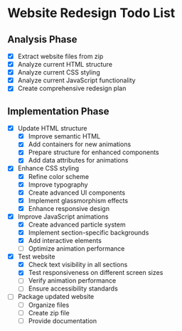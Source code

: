 # Website Redesign Todo List

## Analysis Phase
- [x] Extract website files from zip
- [x] Analyze current HTML structure
- [x] Analyze current CSS styling
- [x] Analyze current JavaScript functionality
- [x] Create comprehensive redesign plan

## Implementation Phase
- [x] Update HTML structure
  - [x] Improve semantic HTML
  - [x] Add containers for new animations
  - [x] Prepare structure for enhanced components
  - [x] Add data attributes for animations
- [x] Enhance CSS styling
  - [x] Refine color scheme
  - [x] Improve typography
  - [x] Create advanced UI components
  - [x] Implement glassmorphism effects
  - [x] Enhance responsive design
- [x] Improve JavaScript animations
  - [x] Create advanced particle system
  - [x] Implement section-specific backgrounds
  - [x] Add interactive elements
  - [ ] Optimize animation performance
- [x] Test website
  - [x] Check text visibility in all sections
  - [x] Test responsiveness on different screen sizes
  - [ ] Verify animation performance
  - [ ] Ensure accessibility standards
- [ ] Package updated website
  - [ ] Organize files
  - [ ] Create zip file
  - [ ] Provide documentation
